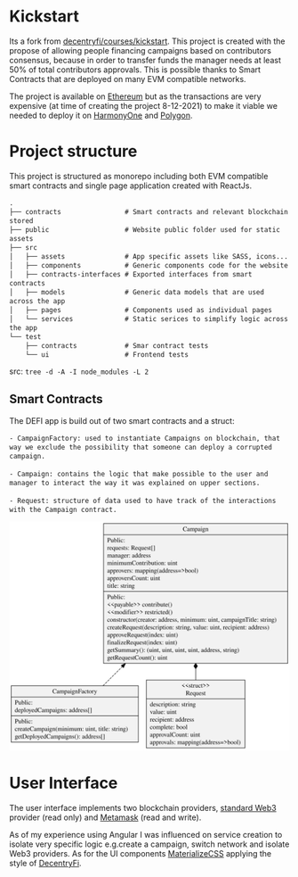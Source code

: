 # Kickstart

Its a fork from [decentryfi/courses/kickstart](https://github.com/decentryfi/courses/tree/main/kickstart). This project is created with the propose of allowing people financing campaigns based on contributors consensus, because in order to transfer funds the manager needs at least 50% of total contributors approvals. This is possible thanks to Smart Contracts that are deployed on many EVM compatible networks.

The project is available on [Ethereum](https://ethereum.org/en/) but as the transactions are very expensive (at time of creating the project 8-12-2021) to make it viable we needed to deploy it on [HarmonyOne](https://www.harmony.one/) and [Polygon](https://polygon.technology/).

# Project structure

This project is structured as monorepo including both EVM compatible smart contracts and single page application created with ReactJs.

```
.
├── contracts                # Smart contracts and relevant blockchain stored
├── public                   # Website public folder used for static assets
├── src                     
│   ├── assets               # App specific assets like SASS, icons...
│   ├── components           # Generic components code for the website
│   ├── contracts-interfaces # Exported interfaces from smart contracts
│   ├── models               # Generic data models that are used across the app
│   ├── pages                # Components used as individual pages
│   └── services             # Static serices to simplify logic across the app
└── test
    ├── contracts            # Smar contract tests
    └── ui                   # Frontend tests
```
src: ```tree -d -A -I node_modules -L 2```

## Smart Contracts

The DEFI app is build out of two smart contracts and a struct:

    - CampaignFactory: used to instantiate Campaigns on blockchain, that way we exclude the possibility that someone can deploy a corrupted campaign.

    - Campaign: contains the logic that make possible to the user and manager to interact the way it was explained on upper sections.

    - Request: structure of data used to have track of the interactions with the Campaign contract.

![ERD](./public/contracts-erd.svg)

# User Interface

The user interface implements two blockchain providers, [standard Web3](https://www.npmjs.com/package/web3) provider (read only) and [Metamask](https://www.npmjs.com/package/@metamask/detect-provider) (read and write). 

As of my experience using Angular I was influenced on service creation to isolate very specific logic e.g.create a campaign, switch network and isolate Web3 providers. As for the UI components [MaterializeCSS](https://react-materialize.github.io/react-materialize/?path=/story/*) applying the style of [DecentryFi](https://github.com/decentryfi/styleguide).